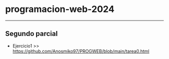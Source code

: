 # programacion-web-2024
---
## Segundo parcial
- Ejercicio1 >> https://github.com/Anosmiko97/PROGWEB/blob/main/tarea0.html
